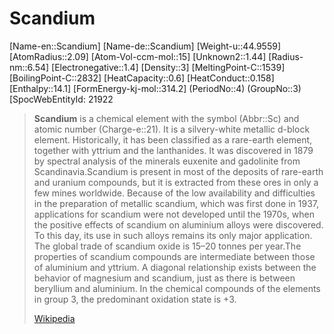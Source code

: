 ﻿---
type: Element
GroupName: Group-03-Scandium
---

# Scandium

[Name-en::Scandium]
[Name-de::Scandium]
[Weight-u::44.9559]
[AtomRadius::2.09]
[Atom-Vol-ccm-mol::15]
[Unknown2::1.44]
[Radius-nm::6.54]
[Electronegative::1.4]
[Density::3]
[MeltingPoint-C::1539]
[BoilingPoint-C::2832]
[HeatCapacity::0.6]
[HeatConduct::0.158]
[Enthalpy::14.1]
[FormEnergy-kj-mol::314.2]
(PeriodNo::4)
(GroupNo::3)
[SpocWebEntityId: 21922

> **Scandium** is a chemical element with the symbol (Abbr::Sc) and atomic number (Charge-e::21). It is a silvery-white metallic d-block element. Historically, it has been classified as a rare-earth element, together with yttrium and the lanthanides. It was discovered in 1879 by spectral analysis of the minerals euxenite and gadolinite from Scandinavia.Scandium is present in most of the deposits of rare-earth and uranium compounds, but it is extracted from these ores in only a few mines worldwide. Because of the low availability and difficulties in the preparation of metallic scandium, which was first done in 1937, applications for scandium were not developed until the 1970s, when the positive effects of scandium on aluminium alloys were discovered. To this day, its use in such alloys remains its only major application. The global trade of scandium oxide is 15–20 tonnes per year.The properties of scandium compounds are intermediate between those of aluminium and yttrium. A diagonal relationship exists between the behavior of magnesium and scandium, just as there is between beryllium and aluminium. In the chemical compounds of the elements in group 3, the predominant oxidation state is +3.
>
> [Wikipedia](https://en.wikipedia.org/wiki/Scandium)